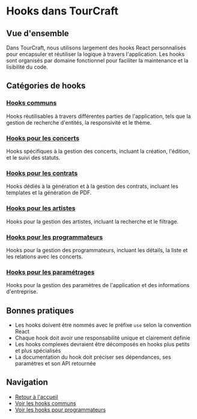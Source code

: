 # Hooks dans TourCraft

## Vue d'ensemble

Dans TourCraft, nous utilisons largement des hooks React personnalisés pour encapsuler et réutiliser la logique à travers l'application. Les hooks sont organisés par domaine fonctionnel pour faciliter la maintenance et la lisibilité du code.

## Catégories de hooks

### [Hooks communs](COMMON_HOOKS.md)
Hooks réutilisables à travers différentes parties de l'application, tels que la gestion de recherche d'entités, la responsivité et le thème.

### [Hooks pour les concerts](CONCERT_HOOKS.md)
Hooks spécifiques à la gestion des concerts, incluant la création, l'édition, et le suivi des statuts.

### [Hooks pour les contrats](CONTRAT_HOOKS.md)
Hooks dédiés à la génération et à la gestion des contrats, incluant les templates et la génération de PDF.

### [Hooks pour les artistes](ARTISTE_HOOKS.md)
Hooks pour la gestion des artistes, incluant la recherche et le filtrage.

### [Hooks pour les programmateurs](PROGRAMMATEUR_HOOKS.md)
Hooks pour la gestion des programmateurs, incluant les détails, la liste et les relations avec les concerts.

### [Hooks pour les paramétrages](PARAMETRE_HOOKS.md)
Hooks pour la gestion des paramètres de l'application et des informations d'entreprise.

## Bonnes pratiques

- Les hooks doivent être nommés avec le préfixe `use` selon la convention React
- Chaque hook doit avoir une responsabilité unique et clairement définie
- Les hooks complexes devraient être décomposés en hooks plus petits et plus spécialisés
- La documentation du hook doit préciser ses dépendances, ses paramètres et son API retournée

## Navigation
- [Retour à l'accueil](../README.md)
- [Voir les hooks communs](COMMON_HOOKS.md)
- [Voir les hooks pour programmateurs](PROGRAMMATEUR_HOOKS.md)